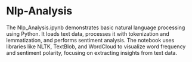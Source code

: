 # Nlp-Analysis

The Nlp_Analysis.ipynb demonstrates basic natural language processing using Python. It loads text data, processes it with tokenization and lemmatization, and performs sentiment analysis. The notebook uses libraries like NLTK, TextBlob, and WordCloud to visualize word frequency and sentiment polarity, focusing on extracting insights from text data.
